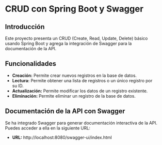 # CRUD con Spring Boot y Swagger

## Introducción

Este proyecto presenta un CRUD (Create, Read, Update, Delete) básico usando Spring Boot y agrega la integración de Swagger para la documentación de la API.

## Funcionalidades

* **Creación:** Permite crear nuevos registros en la base de datos.
* **Lectura:** Permite obtener una lista de registros o un único registro por su ID.
* **Actualización:** Permite modificar los datos de un registro existente.
* **Eliminación:** Permite eliminar un registro de la base de datos.

## Documentación de la API con Swagger

Se ha integrado Swagger para generar documentación interactiva de la API. Puedes acceder a ella en la siguiente URL:

* **URL:** http://localhost:8080/swagger-ui/index.html
